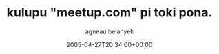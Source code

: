 ---
title: 'kulupu "meetup.com" pi toki pona.'
posts: 3
hash: 't416'
author: 'agneau belanyek'
date: 2005-04-27T20:34:00+00:00
sources:
  - http://forums.tokipona.org/viewtopic.php%3Ft=416.html
---
